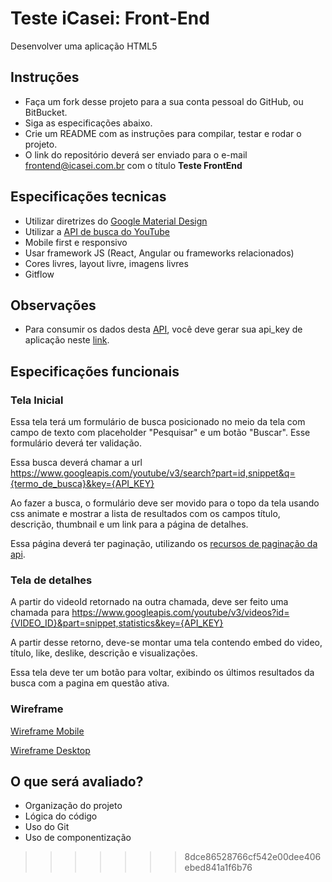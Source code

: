 
# Teste iCasei: Front-End
Desenvolver uma aplicação HTML5

## Instruções
- Faça um fork desse projeto para a sua conta pessoal do GitHub, ou BitBucket.
- Siga as especificações abaixo.
- Crie um README com as instruções para compilar, testar e rodar o projeto.
- O link do repositório deverá ser enviado para o e-mail frontend@icasei.com.br com o título **Teste FrontEnd**

## Especificações tecnicas
- Utilizar diretrizes do [Google Material Design](https://www.google.com/design/spec/material-design/introduction.html)
- Utilizar a [API de busca do YouTube](https://developers.google.com/youtube/v3/docs/search/list)
- Mobile first e responsivo
- Usar framework JS (React, Angular ou frameworks relacionados)
- Cores livres, layout livre, imagens livres
- Gitflow

## Observações
- Para consumir os dados desta [API](https://developers.google.com/youtube/v3/docs/search/list), você deve gerar sua api_key de aplicação neste [link](https://developers.google.com/youtube/v3/getting-started?hl=pt-br).

## Especificações funcionais
### Tela Inicial
Essa tela terá um formulário de busca posicionado no meio da tela com campo de texto com placeholder "Pesquisar" e um botão "Buscar". Esse formulário deverá ter validação.

Essa busca deverá chamar a url https://www.googleapis.com/youtube/v3/search?part=id,snippet&q={termo_de_busca}&key={API_KEY}

Ao fazer a busca, o formulário deve ser movido para o topo da tela usando css animate e mostrar a lista de resultados com os campos título, descrição, thumbnail e um link para a página de detalhes.

Essa página deverá ter paginação, utilizando os [recursos de paginação da api](https://developers.google.com/youtube/v3/guides/implementation/pagination?hl=pt-br).

### Tela de detalhes
A partir do videoId retornado na outra chamada, deve ser feito uma chamada para https://www.googleapis.com/youtube/v3/videos?id={VIDEO_ID}&part=snippet,statistics&key={API_KEY}

A partir desse retorno, deve-se montar uma tela contendo embed do video, título, like, deslike, descrição e visualizações.

Essa tela deve ter um botão para voltar, exibindo os últimos resultados da busca com a pagina em questão ativa.

### Wireframe
[Wireframe Mobile](https://projects.invisionapp.com/share/TKNIYA2FH3M#/screens)

[Wireframe Desktop](https://projects.invisionapp.com/share/TKNIYA2FH3M#/screens/384336638)

## O que será avaliado?
- Organização do projeto
- Lógica do código
- Uso do Git
- Uso de componentização
>>>>>>> 8dce86528766cf542e00dee406ebed841a1f6b76
